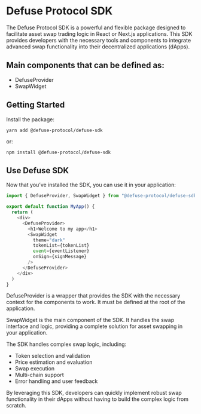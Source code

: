 # Defuse Protocol SDK

The Defuse Protocol SDK is a powerful and flexible package designed to facilitate asset swap trading logic in React or Next.js applications. This SDK provides developers with the necessary tools and components to integrate advanced swap functionality into their decentralized applications (dApps).

## Main components that can be defined as:

- DefuseProvider
- SwapWidget

## Getting Started

Install the package:

```text
yarn add @defuse-protocol/defuse-sdk
```

or:

```text
npm install @defuse-protocol/defuse-sdk
```

## Use Defuse SDK

Now that you’ve installed the SDK, you can use it in your application:

```javascript
import { DefuseProvider, SwapWidget } from "@defuse-protocol/defuse-sdk"

export default function MyApp() {
  return (
    <div>
      <DefuseProvider>
        <h1>Welcome to my app</h1>
        <SwapWidget
          theme="dark"
          tokenList={tokenList}
          event={eventListener}
          onSign={signMessage}
        />
      </DefuseProvider>
    </div>
  )
}
```

DefuseProvider is a wrapper that provides the SDK with the necessary context for the components to work. It must be defined at the root of the application.

SwapWidget is the main component of the SDK. It handles the swap interface and logic, providing a complete solution for asset swapping in your application.

The SDK handles complex swap logic, including:

- Token selection and validation
- Price estimation and evaluation
- Swap execution
- Multi-chain support
- Error handling and user feedback

By leveraging this SDK, developers can quickly implement robust swap functionality in their dApps without having to build the complex logic from scratch.
